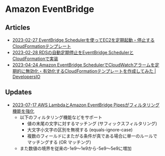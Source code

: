 # Amazon EventBridge

## Articles

- [2023-02-27 EventBridge Schedulerを使ってEC2を定期起動・停止するCloudFormationテンプレート](https://dev.classmethod.jp/articles/cloudformation-template-eventbridge-scheduler-ec2-start-stop/)
- [2023-02-28 RDSの自動定期停止をEventBridge SchedulerとCloudFormationで実装](https://dev.classmethod.jp/articles/rds-stop-with-amazon-eventbridge-scheduler-and-cloudformation/)
- [2023-04-24 Amazon EventBridge SchedulerでCloudWatchアラームを定期的に無効化・有効化するCloudFormationテンプレートを作成してみた | DevelopersIO](https://dev.classmethod.jp/articles/mazon-eventbridge-scheduler-cloudformation-template-for-enable-disable-cloudwatchalarm/)

## Updates

- [2023-07-17 AWS LambdaとAmazon EventBridge Pipesがフィルタリング機能を強化](https://aws.amazon.com/jp/about-aws/whats-new/2023/07/aws-lambda-eventbridge-pipes-enhanced-filtering/)
  - 以下のフィルタリング機能などをサポート
    - 値の末尾の文字に対するマッチング (サフィックスフィルタリング)
    - 大文字小文字の区別を無視する (equals-ignore-case)
    - 複数のフィールドにまたがる条件が真である場合に単一のルールでマッチングする (OR マッチング) 
  - また数値の境界を従来の-1e9～1e9から-5e9～5e9に増加